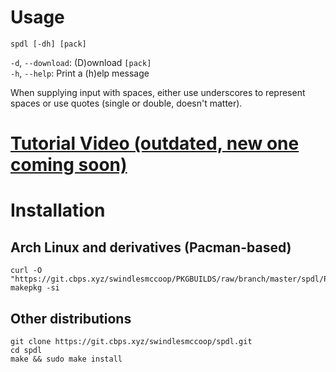 # Usage
`spdl [-dh] [pack]`

`-d`, `--download`: (D)ownload `[pack]`\
`-h`, `--help`: Print a (h)elp message

When supplying input with spaces, either use underscores to represent spaces or use quotes (single or double, doesn't matter).

# [Tutorial Video (outdated, new one coming soon)](https://youtube.com/watch?v=T04WqVUnaVI)

# Installation
## Arch Linux and derivatives (Pacman-based)
```
curl -O "https://git.cbps.xyz/swindlesmccoop/PKGBUILDS/raw/branch/master/spdl/PKGBUILD"
makepkg -si
```
## Other distributions
```
git clone https://git.cbps.xyz/swindlesmccoop/spdl.git
cd spdl
make && sudo make install
```

